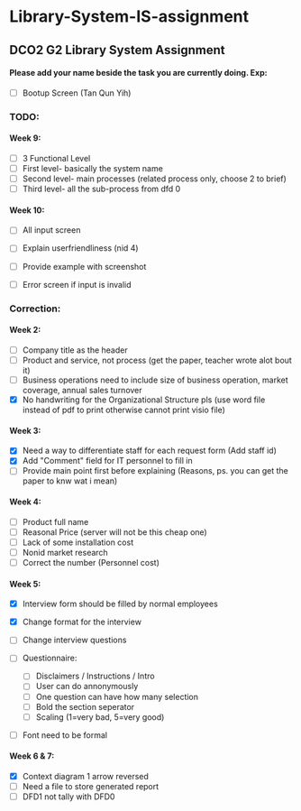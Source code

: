 # Library-System-IS-assignment
## DCO2 G2 Library System Assignment

#### Please add your name beside the task you are currently doing. Exp: 
- [ ] Bootup Screen (Tan Qun Yih)

### TODO:    
#### Week 9:
- [ ] 3 Functional Level
- [ ] First level- basically the system name
- [ ] Second level- main processes (related process only, choose 2 to brief)
- [ ] Third level- all the sub-process from dfd 0

#### Week 10:
- [ ] All input screen
- [ ] Explain userfriendliness (nid 4)
- [ ] Provide example with screenshot
- [ ] Error screen if input is invalid

    
### Correction:
#### Week 2:
- [ ] Company title as the header
- [ ] Product and service, not process (get the paper, teacher wrote alot bout it)
- [ ] Business operations need to include size of business operation, market coverage, annual sales turnover
- [x] No handwriting for the Organizational Structure pls (use word file instead of pdf to print otherwise cannot print visio file)
    
#### Week 3:
- [x] Need a way to differentiate staff for each request form (Add staff id)
- [x] Add "Comment" field for IT personnel to fill in
- [ ] Provide main point first before explaining (Reasons, ps. you can get the paper to knw wat i mean)
    
#### Week 4:
- [ ] Product full name
- [ ] Reasonal Price (server will not be this cheap one)
- [ ] Lack of some installation cost
- [ ] Nonid market research
- [ ] Correct the number (Personnel cost)
    
#### Week 5:
- [x] Interview form should be filled by normal employees
- [x] Change format for the interview
- [ ] Change interview questions
- [ ] Questionnaire:
  - [ ] Disclaimers / Instructions / Intro
  - [ ] User can do annonymously
  - [ ] One question can have how many selection
  - [ ] Bold the section seperator
  - [ ] Scaling (1=very bad, 5=very good)
- [ ] Font need to be formal

    
#### Week 6 & 7:
- [x] Context diagram 1 arrow reversed
- [ ] Need a file to store generated report
- [ ] DFD1 not tally with DFD0
